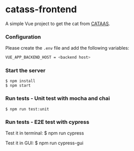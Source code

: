 # catass-frontend

A simple Vue project to get the cat from [CATAAS](https://cataas.com/#/).

### Configuration
Please create the `.env` file and add the following variables:
```sh
VUE_APP_BACKEND_HOST = <backend host>
```

### Start the server
    $ npm install
    $ npm start

### Run tests - Unit test with mocha and chai
    $ npm run test:unit

### Run tests - E2E test with cypress
Test it in terminal:
    $ npm run cypress

Test it in GUI:
    $ npm run cypress-gui